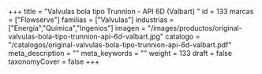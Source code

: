 +++
title = "Valvulas bola tipo Trunnion - API 6D (Valbart) "
id = 133
marcas = ["Flowserve"]
familias = ["Valvulas"]
industrias = ["Energía","Química","Ingenios"]
imagen = "/images/productos/original-valvulas-bola-tipo-trunnion-api-6d-valbart.jpg"
catalogo = "/catalogos/original-valvulas-bola-tipo-trunnion-api-6d-valbart.pdf"
meta_description = ""
meta_keywords = ""
weight = 133
draft = false
taxonomyCover = false
+++
